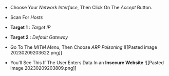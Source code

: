 - Choose Your *Network Interface*, Then Click On The *Accept* Button.
- Scan For *Hosts*
- **Target 1** : *Target IP*
- **Target 2** : *Default Gateway*
- Go To The *MITM Menu*, Then Choose *ARP Poisoning*
![[Pasted image 20230209203622.png]]

- You'll See This If The User Enters Data In an **Insecure Website**
![[Pasted image 20230209203809.png]]
